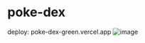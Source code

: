 ﻿# poke-dex
 deploy: poke-dex-green.vercel.app
![image](https://github.com/Isabely-cards/poke-dex/assets/112524798/4da63811-5eb4-4575-a25f-c10807df9cdc)

